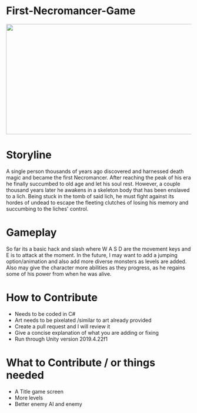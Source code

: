 # First-Necromancer-Game
<p align="left">
 <p align="center">
 <img width="900" height="300" src="/media/WKsygioFNM.gif">
</p>
<p align="left">  

# Storyline  
A single person thousands of years ago discovered and harnessed death magic and became the first Necromancer. After reaching the peak of his era he finally succumbed to old age and let his soul rest. However, a couple thousand years later he awakens in a skeleton body that has been enslaved to a lich. Being stuck in the tomb of said lich, he must fight against its hordes of undead to escape the fleeting clutches of losing his memory and succumbing to the liches' control.
# Gameplay
So far its a basic hack and slash where W A S D are the movement keys and E is to attack at the moment. In the future, I may want to add a jumping option/animation and also add more diverse monsters as levels are added. Also may give the character more abilities as they progress, as he regains some of his power from when he was alive.
# How to Contribute
* Needs to be coded in C# 
* Art needs to be pixelated /similar to art already provided
* Create a pull request and I will review it
* Give a concise explanation of what you are adding or fixing
* Run through Unity version 2019.4.22f1
# What to Contribute / or things needed
* A Title game screen
* More levels
* Better enemy AI and enemy
